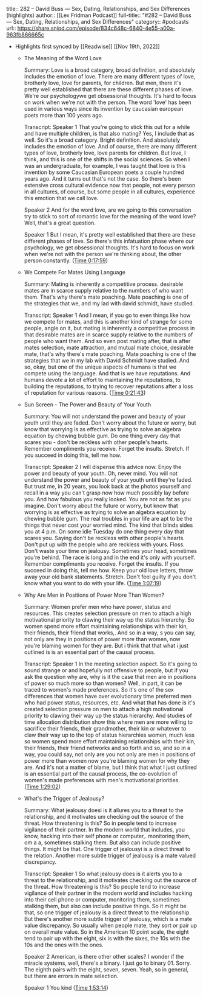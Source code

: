 title:: 282 – David Buss —  Sex, Dating, Relationships, and Sex Differences (highlights)
author:: [[Lex Fridman Podcast]]
full-title:: "\#282 – David Buss —  Sex, Dating, Relationships, and Sex Differences"
category:: #podcasts
url:: https://share.snipd.com/episode/834c648c-6840-4e55-a00a-963fb866665c

- Highlights first synced by [[Readwise]] [[Nov 19th, 2022]]
	- The Meaning of the Word Love
	  
	  Summary:
	  Love is a broad category, broad definition, and absolutely includes the emotion of love. There are many different types of love, brotherly love, love for parents, for children. But men, there it's pretty well established that there are these different phases of love. We're our psychologywe get obsessional thoughts. It's hard to focus on work when we're not with the person. The word 'love' has been used in various ways since its invention by caucasian european poets more than 100 years ago.
	  
	  Transcript:
	  Speaker 1
	  That you're going to stick this out for a while and have multiple children, is that also mating? Yes, I include that as well. So it's a broad category. Bright definition. And absolutely includes the emotion of love. And of course, there are many different types of love, brotherly love, love parents for children. But love, I think, and this is one of the shifts in the social sciences. So when I was an undergraduate, for example, I was taught that love is this invention by some Caucasian European poets a couple hundred years ago. And it turns out that's not the case. So there's been extensive cross cultural evidence now that people, not every person in all cultures, of course, but some people in all cultures, experience this emotion that we call love.
	  
	  Speaker 2
	  And for the word love, are we going to this conversation try to stick to sort of romantic love for the meaning of the word love? Well, that's a great question.
	  
	  Speaker 1
	  But I mean, it's pretty well established that there are these different phases of love. So there's this infatuation phase where our psychology, we get obsessional thoughts. It's hard to focus on work when we're not with the person we're thinking about, the other person constantly. ([Time 0:17:59](https://share.snipd.com/snip/1f47d2b8-e0dc-4808-99e0-5cea2f5ca2fe))
	- We Compete For Mates Using Language
	  
	  Summary:
	  Mating is inherently a competitive process. desirable mates are in scarce supply relative to the numbers of who want them. That's why there's mate poaching. Mate poaching is one of the strategies that we, and my lad with david schmidt, have studied.
	  
	  Transcript:
	  Speaker 1
	  And I mean, if you go to even things like how we compete for mates, and this is another kind of strange for some people, angle on it, but mating is inherently a competitive process in that desirable mates are in scarce supply relative to the numbers of people who want them. And so even post mating after, that is after mates selection, mate attraction, and mutual mate choice, desirable mate, that's why there's mate poaching. Mate poaching is one of the strategies that we in my lab with David Schmidt have studied. And so, okay, but one of the unique aspects of humans is that we compete using the language. And that is we have reputations. And humans devote a lot of effort to maintaining the reputations, to building the reputations, to trying to recover reputations after a loss of reputation for various reasons. ([Time 0:21:43](https://share.snipd.com/snip/3d454646-e286-4c35-b8e0-163d1a4fbfbe))
	- Sun Screen - The Power and Beauty of Your Youth
	  
	  Summary:
	  You will not understand the power and beauty of your youth until they are faded. Don't worry about the future or worry, but know that worrying is as effective as trying to solve an algebra equation by chewing bubble gum. Do one thing every day that scares you - don't be reckless with other people's hearts. Remember compliments you receive. Forget the insults. Stretch. If you succeed in doing this, tell me how.
	  
	  Transcript:
	  Speaker 2
	  I will dispense this advice now. Enjoy the power and beauty of your youth. Oh, never mind. You will not understand the power and beauty of your youth until they're faded. But trust me, in 20 years, you look back at the photos yourself and recall in a way you can't grasp now how much possibly lay before you. And how fabulous you really looked. You are not as fat as you imagine. Don't worry about the future or worry, but know that worrying is as effective as trying to solve an algebra equation by chewing bubble gum. The real troubles in your life are apt to be the things that never cost your worried mind. The kind that blinds sides you at 4 p.m. On some idle Tuesday do one thing every day that scares you. Saying don't be reckless with other people's hearts. Don't put up with the people who are reckless with yours. Floss. Don't waste your time on jealousy. Sometimes your head, sometimes you're behind. The race is long and in the end it's only with yourself. Remember compliments you receive. Forget the insults. If you succeed in doing this, tell me how. Keep your old love letters, throw away your old bank statements. Stretch. Don't feel guilty if you don't know what you want to do with your life. ([Time 1:07:19](https://share.snipd.com/snip/4abad8e3-e87f-46ba-8d22-e264415e698f))
	- Why Are Men in Positions of Power More Than Women?
	  
	  Summary:
	  Women prefer men who have power, status and resources. This creates selection pressure on men to attach a high motivational priority to clawing their way up the status hierarchy. So women spend more effort maintaining relationships with their kin, their friends, their friend that works,. And so in a way, s you can say, not only are they in positions of power more than women, now you're blaming women for they are. But i think that that what i just outlined is is an essential part of the causal process.
	  
	  Transcript:
	  Speaker 1
	  In the meeting selection aspect. So it's going to sound strange or and hopefully not offensive to people, but if you ask the question why are, why is it the case that men are in positions of power so much more so than women? Well, in part, it can be traced to women's made preferences. So it's one of the sex differences that women have over evolutionary time preferred men who had power status, resources, etc. And what that has done is it's created selection pressure on men to attach a high motivational priority to clawing their way up the status hierarchy. And studies of time allocation distribution show this where men are more willing to sacrifice their friends, their grandmother, their kin or whatever to claw their way up to the top of status hierarchies women, much less so women spend more effort maintaining relationships with their kin, their friends, their friend networks and so forth and so, and so in a way, you could say, not only are you not only are men in positions of power more than women now you're blaming women for why they are. And it's not a matter of blame, but I think that what I just outlined is an essential part of the causal process, the co-evolution of women's made preferences with men's motivational priorities. ([Time 1:29:02](https://share.snipd.com/snip/52c443d8-0cb8-4e57-a6c3-d20ee79bdbda))
	- What's the Trigger of Jealousy?
	  
	  Summary:
	  What jealousy doesi is it allures you to a threat to the relationship, and it motivates um checking out the source of the threat. How threatening is this? So in people tend to increase vigilance of their partner. In the modern world that includes, you know, hacking into their self phone or computer,. monitoring them, om a a, sometimes stalking them. But also can include positive things. It might be that. One trigger of jealousyi is a direct threat to the relation. Another more subtle trigger of jealousy is a mate valued discrepancy.
	  
	  Transcript:
	  Speaker 1
	  So what jealousy does is it alerts you to a threat to the relationship, and it motivates checking out the source of the threat. How threatening is this? So people tend to increase vigilance of their partner in the modern world and includes hacking into their cell phone or computer, monitoring them, sometimes stalking them, but also can include positive things. So it might be that, so one trigger of jealousy is a direct threat to the relationship. But there's another more subtle trigger of jealousy, which is a mate value discrepancy. So usually when people mate, they sort or pair up on overall mate value. So in the American 10 point scale, the eight tend to pair up with the eight, six is with the sixes, the 10s with the 10s and the ones with the ones.
	  
	  Speaker 2
	  American, is there other other scales? I wonder if the miracle systems, well, there's a binary. I just go to binary 01. Sorry. The eighth pairs with the eight, seven, seven. Yeah, so in general, but there are errors in mate selection.
	  
	  Speaker 1
	  You kind ([Time 1:53:14](https://share.snipd.com/snip/0195e6b0-f490-4782-abb1-47bb5fc961a4))